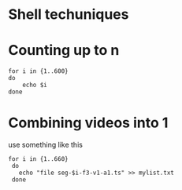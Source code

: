 # Shell techuniques

# Counting up to n
```
for i in {1..600}
do
	echo $i
done
```

# Combining videos into 1
use something like this
```
for i in {1..660}
 do
   echo "file seg-$i-f3-v1-a1.ts" >> mylist.txt
 done
```
